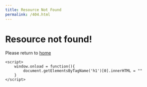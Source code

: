 ```yaml
---
title: Resource Not Found
permalink: /404.html
---
```


<html lang="en">
  <head>
    <meta charset="utf-8">
    <meta name="viewport" content="width=device-width, initial-scale=1.0">
    <title>{{ title }}</title>
  </head>
  <body>
    <h1>Resource not found!</h1>
    <p>Please return to <a href="{{ "/" | url }}">home</a></p>

    <script>
        window.onload = function(){
            document.getElementsByTagName('h1')[0].innerHTML = ""
        }        
    </script>
  </body>
</html>
